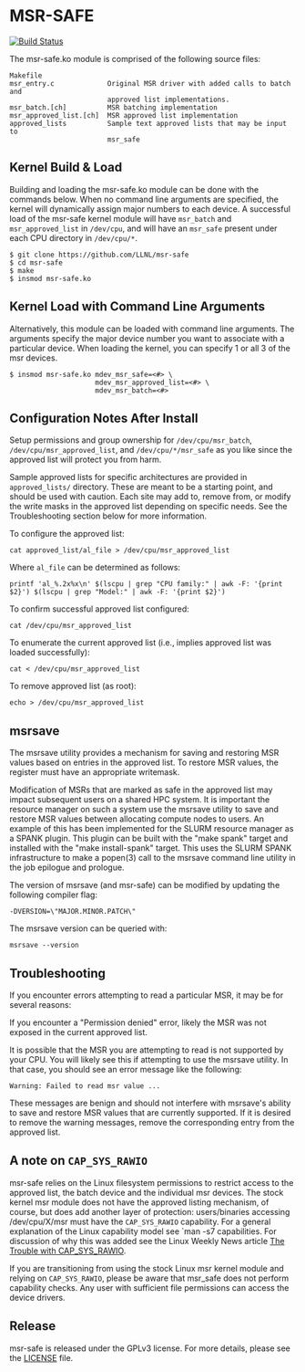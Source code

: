 MSR-SAFE
========

[![Build Status](https://travis-ci.com/LLNL/msr-safe.svg?branch=main)](https://travis-ci.com/LLNL/msr-safe)

The msr-safe.ko module is comprised of the following source files:

    Makefile
    msr_entry.c             Original MSR driver with added calls to batch and
                            approved list implementations.
    msr_batch.[ch]          MSR batching implementation
    msr_approved_list.[ch]  MSR approved list implementation
    approved_lists          Sample text approved lists that may be input to
                            msr_safe

Kernel Build & Load
-------------------

Building and loading the msr-safe.ko module can be done with the commands
below. When no command line arguments are specified, the kernel will
dynamically assign major numbers to each device. A successful load of the
msr-safe kernel module will have `msr_batch` and `msr_approved_list` in
`/dev/cpu`, and will have an `msr_safe` present under each CPU directory in
`/dev/cpu/*`.

    $ git clone https://github.com/LLNL/msr-safe
    $ cd msr-safe
    $ make
    $ insmod msr-safe.ko

Kernel Load with Command Line Arguments
---------------------------------------

Alternatively, this module can be loaded with command line arguments. The
arguments specify the major device number you want to associate with a
particular device. When loading the kernel, you can specify 1 or all 3 of the
msr devices.

    $ insmod msr-safe.ko mdev_msr_safe=<#> \
                         mdev_msr_approved_list=<#> \
                         mdev_msr_batch=<#>

Configuration Notes After Install
---------------------------------

Setup permissions and group ownership for `/dev/cpu/msr_batch`,
`/dev/cpu/msr_approved_list`, and `/dev/cpu/*/msr_safe` as you like since the
approved list will protect you from harm.

Sample approved lists for specific architectures are provided in
`approved_lists/` directory. These are meant to be a starting point, and should
be used with caution. Each site may add to, remove from, or modify the write
masks in the approved list depending on specific needs. See the Troubleshooting
section below for more information.

To configure the approved list:

    cat approved_list/al_file > /dev/cpu/msr_approved_list

Where `al_file` can be determined as follows:

    printf 'al_%.2x%x\n' $(lscpu | grep "CPU family:" | awk -F: '{print $2}') $(lscpu | grep "Model:" | awk -F: '{print $2}')

To confirm successful approved list configured:

    cat /dev/cpu/msr_approved_list

To enumerate the current approved list (i.e., implies approved list was loaded
successfully):

    cat < /dev/cpu/msr_approved_list

To remove approved list (as root):

    echo > /dev/cpu/msr_approved_list

msrsave
-------

The msrsave utility provides a mechanism for saving and restoring MSR values
based on entries in the approved list. To restore MSR values, the register must
have an appropriate writemask.

Modification of MSRs that are marked as safe in the approved list may impact
subsequent users on a shared HPC system. It is important the resource manager
on such a system use the msrsave utility to save and restore MSR values between
allocating compute nodes to users. An example of this has been implemented for
the SLURM resource manager as a SPANK plugin. This plugin can be built with the
"make spank" target and installed with the "make install-spank" target. This
uses the SLURM SPANK infrastructure to make a popen(3) call to the msrsave
command line utility in the job epilogue and prologue.

The version of msrsave (and msr-safe) can be modified by updating the following
compiler flag:

    -DVERSION=\"MAJOR.MINOR.PATCH\"

The msrsave version can be queried with:

    msrsave --version

Troubleshooting
---------------

If you encounter errors attempting to read a particular MSR, it may be for
several reasons:

If you encounter a "Permission denied" error, likely the MSR was not exposed in
the current approved list.

It is possible that the MSR you are attempting to read is not supported by your
CPU. You will likely see this if attempting to use the msrsave utility.  In
that case, you should see an error message like the following:

    Warning: Failed to read msr value ...

These messages are benign and should not interfere with msrsave's ability to
save and restore MSR values that are currently supported. If it is desired to
remove the warning messages, remove the corresponding entry from the approved
list.

A note on `CAP_SYS_RAWIO`
-------------------------

msr-safe relies on the Linux filesystem permissions to restrict access to the
approved list, the batch device and the individual msr devices. The stock
kernel msr module does not have the approved listing mechanism, of course, but
does add another layer of protection: users/binaries accessing /dev/cpu/X/msr
must have the `CAP_SYS_RAWIO` capability. For a general explanation of the
Linux capability model see `man -s7 capabilities. For discussion of why this
was added see the Linux Weekly News article [The Trouble with
CAP_SYS_RAWIO](https://lwn.net/Articles/542327/).

If you are transitioning from using the stock Linux msr kernel module and
relying on `CAP_SYS_RAWIO`, please be aware that msr_safe does not perform
capability checks. Any user with sufficient file permissions can access the
device drivers.

Release
-------

msr-safe is released under the GPLv3 license. For more details, please see the
[LICENSE](https://github.com/LLNL/msr-safe/blob/main/LICENSE) file.
